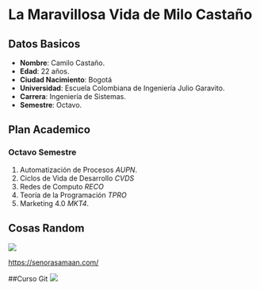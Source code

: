 # La Maravillosa Vida de Milo Castaño
## Datos Basicos
- **Nombre**: Camilo Castaño.
- **Edad**: 22 años.
- **Ciudad Nacimiento**: Bogotá
- **Universidad**: Escuela Colombiana de Ingeniería Julio Garavito.
- **Carrera**: Ingeniería de Sistemas.
- **Semestre**: Octavo.
## Plan Academico
### Octavo Semestre
1. Automatización de Procesos *AUPN*.
2. Ciclos de Vida de Desarrollo *CVDS*
3. Redes de Computo *RECO*
4. Teoría de la Programación *TPRO*
5. Marketing 4.0 *MKT4*.
## Cosas Random
![](https://commonmark.org/help/images/favicon.png)

<https://senorasamaan.com/>

##Curso Git
![](principal.png)








